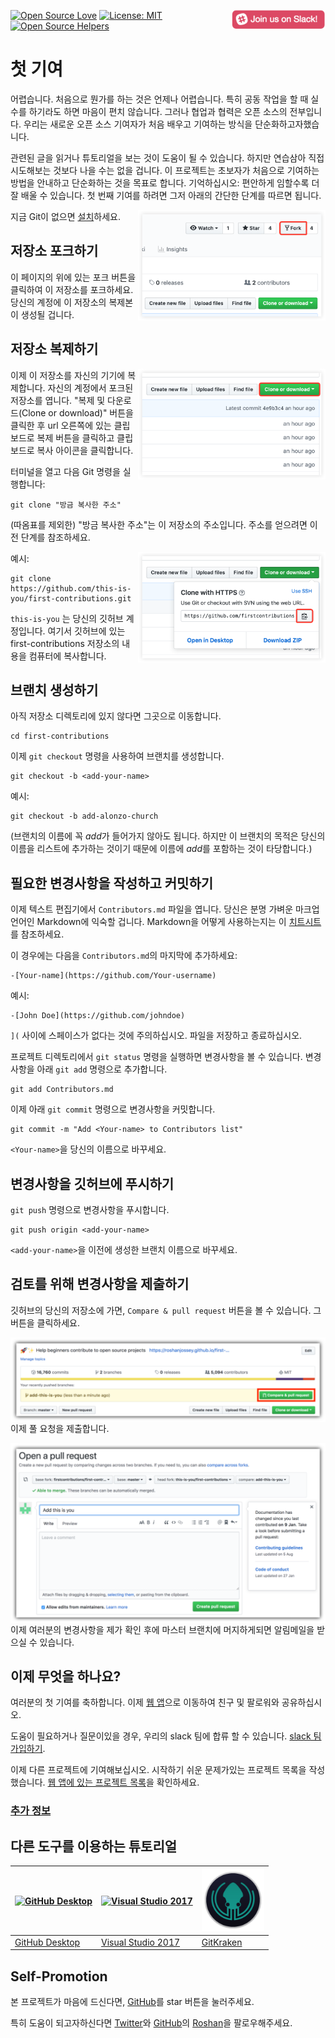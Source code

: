 [![Open Source Love](https://badges.frapsoft.com/os/v1/open-source.svg?v=103)](https://github.com/ellerbrock/open-source-badges/)
[<img align="right" width="150" src="../assets/join-slack-team.png">](https://join.slack.com/t/firstcontributors/shared_invite/enQtMzE1MTYwNzI3ODQ0LTZiMDA2OGI2NTYyNjM1MTFiNTc4YTRhZTg4OWZjMzA0ZWZmY2UxYzVkMzI1ZmVmOWI4ODdkZWQwNTM2NDVmNjY)
[![License: MIT](https://img.shields.io/badge/License-MIT-green.svg)](https://opensource.org/licenses/MIT)
[![Open Source Helpers](https://www.codetriage.com/roshanjossey/first-contributions/badges/users.svg)](https://www.codetriage.com/roshanjossey/first-contributions)


# 첫 기여


어렵습니다. 처음으로 뭔가를 하는 것은 언제나 어렵습니다. 특히 공동 작업을 할 때 실수를 하기라도 하면 마음이 편치 않습니다. 그러나 협업과 협력은 오픈 소스의 전부입니다. 우리는 새로운 오픈 소스 기여자가 처음 배우고 기여하는 방식을 단순화하고자했습니다.

관련된 글을 읽거나 튜토리얼을 보는 것이 도움이 될 수 있습니다. 하지만 연습삼아 직접 시도해보는 것보다 나을 수는 없을 겁니다. 이 프로젝트는 초보자가 처음으로 기여하는 방법을 안내하고 단순화하는 것을 목표로 합니다. 기억하십시오: 편안하게 임할수록 더 잘 배울 수 있습니다. 첫 번째 기여를 하려면 그저 아래의 간단한 단계를 따르면 됩니다.

<img align="right" width="300" src="../assets/fork.png" alt="이 저장소 포크하기" />

지금 Git이 없으면 [설치](https://help.github.com/articles/set-up-git/)하세요.

## 저장소 포크하기

이 페이지의 위에 있는 포크 버튼을 클릭하여 이 저장소를 포크하세요. 당신의 계정에 이 저장소의 복제본이 생성될 겁니다.

## 저장소 복제하기

<img align="right" width="300" src="../assets/clone.png" alt="이 저장소 복제하기" />

이제 이 저장소를 자신의 기기에 복제합니다. 자신의 계정에서 포크된 저장소를 엽니다. "복제 및 다운로드(Clone or download)" 버튼을 클릭한 후 url 오른쪽에 있는 클립보드로 복제 버튼을 클릭하고 클립보드로 복사 아이콘을 클릭합니다.

터미널을 열고 다음 Git 명령을 실행합니다:

```
git clone "방금 복사한 주소"
```

(따옴표를 제외한) "방금 복사한 주소"는 이 저장소의 주소입니다. 주소를 얻으려면 이전 단계를 참조하세요.

<img align="right" width="300" src="../assets/copy-to-clipboard.png" alt="URL 을 클립보드로 복사" />

예시:

```
git clone https://github.com/this-is-you/first-contributions.git
```

`this-is-you` 는 당신의 깃허브 계정입니다. 여기서 깃허브에 있는
first-contributions 저장소의 내용을 컴퓨터에 복사합니다.

## 브랜치 생성하기

아직 저장소 디렉토리에 있지 않다면 그곳으로 이동합니다.

```
cd first-contributions
```

이제 `git checkout` 명령을 사용하여 브랜치를 생성합니다.

```
git checkout -b <add-your-name>
```

예시:

```
git checkout -b add-alonzo-church
```

(브랜치의 이름에 꼭 *add*가 들어가지 않아도 됩니다. 하지만 이 브랜치의 목적은 당신의 이름을 리스트에 추가하는 것이기 때문에 이름에 *add*를 포함하는 것이 타당합니다.)

## 필요한 변경사항을 작성하고 커밋하기

이제 텍스트 편집기에서 `Contributors.md` 파일을 엽니다. 당신은 분명 가벼운 마크업 언어인 Markdown에 익숙할 겁니다.
Markdown을 어떻게 사용하는지는 이 [치트시트](https://github.com/adam-p/markdown-here/wiki/Markdown-Cheatsheet)를 참조하세요.

이 경우에는 다음을 `Contributors.md`의 마지막에 추가하세요:

```
-[Your-name](https://github.com/Your-username)
```

예시:

```
-[John Doe](https://github.com/johndoe)
```

`](` 사이에 스페이스가 없다는 것에 주의하십시오. 파일을 저장하고 종료하십시오.

프로젝트 디렉토리에서 `git status` 명령을 실행하면 변경사항을 볼 수 있습니다. 변경사항을 아래 `git add` 명령으로 추가합니다.

```
git add Contributors.md
```

이제 아래 `git commit` 명령으로 변경사항을 커밋합니다.

```
git commit -m "Add <Your-name> to Contributors list"
```

`<Your-name>`을 당신의 이름으로 바꾸세요.

## 변경사항을 깃허브에 푸시하기

`git push` 명령으로 변경사항을 푸시합니다.

```
git push origin <add-your-name>
```

`<add-your-name>`을 이전에 생성한 브랜치 이름으로 바꾸세요.

## 검토를 위해 변경사항을 제출하기

깃허브의 당신의 저장소에 가면, `Compare & pull request` 버튼을 볼 수 있습니다. 그 버튼을 클릭하세요.

<img style="float: right;" src="../assets/compare-and-pull.png" alt="풀 요청
생성하기" />

이제 풀 요청을 제출합니다.

<img style="float: right;" src="../assets/submit-pull-request.png" alt="풀 요청 제출하기"
/>

이제 여러분의 변경사항을 제가 확인 후에  마스터 브랜치에 머지하게되면 알림메일을 받으실 수 있습니다.

## 이제 무엇을 하나요?

여러분의 첫 기여를 축하합니다. 이제 [웹 앱](https://roshanjossey.github.io/first-contributions/#social-share)으로 이동하여 친구 및 팔로워와 공유하십시오.

도움이 필요하거나 질문이있을 경우, 우리의 slack 팀에 합류 할 수 있습니다. [slack 팀 가입하기](https://join.slack.com/t/firstcontributors/shared_invite/enQtMzE1MTYwNzI3ODQ0LTZiMDA2OGI2NTYyNjM1MTFiNTc4YTRhZTg4OWZjMzA0ZWZmY2UxYzVkMzI1ZmVmOWI4ODdkZWQwNTM2NDVmNjY).

이제 다른 프로젝트에 기여해보십시오. 시작하기 쉬운 문제가있는 프로젝트 목록을 작성했습니다. [웹 앱에 있는 프로젝트 목록](https://roshanjossey.github.io/first-contributions/#project-list)을 확인하세요.



### [추가 정보](../additional-material/translations/additional-material.ko.md)

## 다른 도구를 이용하는 튜토리얼

|<a href="../github-desktop-tutorial.md"><img alt="GitHub Desktop" src="https://desktop.github.com/images/desktop-icon.svg" width="100"></a>|<a href="../github-windows-vs2017-tutorial.md"><img alt="Visual Studio 2017" src="https://www.visualstudio.com/wp-content/uploads/2017/11/microsoft-visual-studio.svg" width="100"></a>|<a href="../gitkraken-tutorial.md"><img alt="GitKraken" src="/assets/gk-icon.png" width="100"></a>|
|---|---|---|
|[GitHub Desktop](../github-desktop-tutorial.md)|[Visual Studio 2017](../github-windows-vs2017-tutorial.md)|[GitKraken](../gitkraken-tutorial.md)|

## Self-Promotion

본 프로젝트가 마음에 드신다면, [GitHub](https://github.com/Roshanjossey/first-contributions)를 star 버튼을 눌러주세요.

특히 도움이 되고자하신다면 [Twitter](https://twitter.com/sudo__bangbang)와 [GitHub](https://github.com/roshanjossey)의 [Roshan](https://roshanjossey.github.io/)을 팔로우해주세요.
